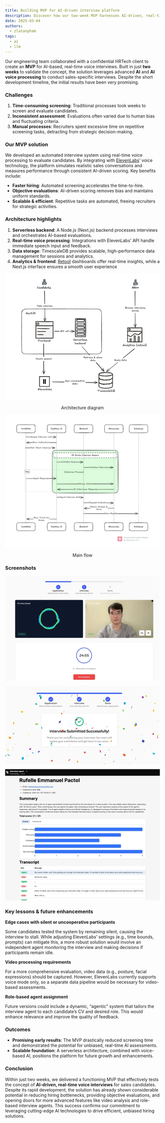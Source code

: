 ```yaml
---
title: Building MVP for AI-driven interview platform
description: Discover how our two-week MVP harnesses AI-driven, real-time voice processing to streamline interviews, reduce bias, and accelerate hiring success
date: 2025-03-04
authors:
  - zlatanpham
tags:
  - ai
  - llm
---
```


Our engineering team collaborated with a confidential HRTech client to create an **MVP** for AI-based, real-time voice interviews. Built in just **two weeks** to validate the concept, the solution leverages advanced **AI** and **AI voice processing** to conduct sales-specific interviews. Despite the short development timeline, the initial results have been very promising.

### Challenges

1. **Time-consuming screening**: Traditional processes took weeks to screen and evaluate candidates.
2. **Inconsistent assessment**: Evaluations often varied due to human bias and fluctuating criteria.
3. **Manual processes**: Recruiters spent excessive time on repetitive screening tasks, detracting from strategic decision-making.

### Our MVP solution

We developed an automated interview system using real-time voice processing to evaluate candidates. By integrating with [ElevenLabs](https://elevenlabs.io/)’ voice technology, the platform simulates realistic sales conversations and measures performance through consistent AI-driven scoring. Key benefits include:

- **Faster hiring**: Automated screening accelerates the time-to-hire.
- **Objective evaluations**: AI-driven scoring removes bias and maintains uniform standards.
- **Scalable & efficient**: Repetitive tasks are automated, freeing recruiters for strategic activities.

### Architecture highlights

1. **Serverless backend**: A Node.js (Next.js) backend processes interviews and orchestrates AI-based evaluations.
2. **Real-time voice processing**: Integrations with ElevenLabs’ API handle immediate speech input and feedback.
3. **Data storage**: TimescaleDB provides scalable, high-performance data management for sessions and analytics.
4. **Analytics & frontend**: [Retool](https://retool.com/) dashboards offer real-time insights, while a Next.js interface ensures a smooth user experience

![](assets/ai-interview-architecture.webp)

<p style="text-align: center; margin-top: 0">Architecture diagram</p>

![](assets/ai-interview-flow.webp)

<p style="text-align: center; margin-top: 0">Main flow</p>

### Screenshots

![](assets/ai-interview-screenshot-1.webp)

![](assets/ai-interview-screenshot-2.webp)

![](assets/ai-interview-screenshot-3.webp)

### Key lessons & future enhancements

**Edge cases with silent or uncooperative participants**

Some candidates tested the system by remaining silent, causing the interview to stall. While adjusting ElevenLabs’ settings (e.g., time bounds, prompts) can mitigate this, a more robust solution would involve an independent agent monitoring the interview and making decisions if participants remain idle.

**Video processing requirements**

For a more comprehensive evaluation, video data (e.g., posture, facial expressions) should be captured. However, ElevenLabs currently supports voice mode only, so a separate data pipeline would be necessary for video-based assessments.

**Role-based agent assignment**

Future versions could include a dynamic, “agentic” system that tailors the interview agent to each candidate’s CV and desired role. This would enhance relevance and improve the quality of feedback.

### Outcomes

- **Promising early results**: The MVP drastically reduced screening time and demonstrated the potential for unbiased, real-time AI assessments.
- **Scalable foundation**: A serverless architecture, combined with voice-based AI, positions the platform for future growth and enhancements.

### Conclusion

Within just two weeks, we delivered a functioning MVP that effectively tests the concept of **AI-driven, real-time voice interviews** for sales candidates. Despite its rapid development, the solution has already shown considerable potential in reducing hiring bottlenecks, providing objective evaluations, and opening doors for more advanced features like video analysis and role-based interview agents. This success confirms our commitment to leveraging cutting-edge AI technologies to drive efficient, unbiased hiring solutions.

